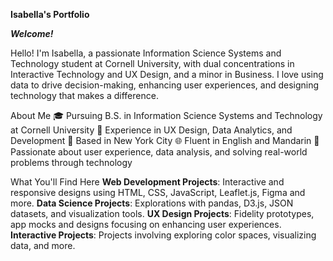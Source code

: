 **Isabella's Portfolio**

***Welcome!***

Hello! I'm Isabella, a passionate Information Science Systems and Technology student at Cornell University, with dual concentrations in Interactive Technology and UX Design, and a minor in Business. I love using data to drive decision-making, enhancing user experiences, and designing technology that makes a difference.

About Me
🎓 Pursuing B.S. in Information Science Systems and Technology at Cornell University
💼 Experience in UX Design, Data Analytics, and Development
📍 Based in New York City
🌐 Fluent in English and Mandarin
🌟 Passionate about user experience, data analysis, and solving real-world problems through technology

What You'll Find Here
**Web Development Projects**: Interactive and responsive designs using HTML, CSS, JavaScript, Leaflet.js, Figma and more.
**Data Science Projects**: Explorations with pandas, D3.js, JSON datasets, and visualization tools.
**UX Design Projects**: Fidelity prototypes, app mocks and designs focusing on enhancing user experiences.
**Interactive Projects**: Projects involving exploring color spaces, visualizing data, and more.
